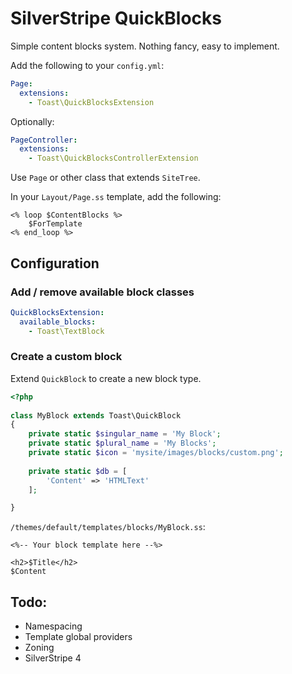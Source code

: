 # SilverStripe QuickBlocks 

Simple content blocks system. Nothing fancy, easy to implement.

Add the following to your `config.yml`:

```yaml
Page:
  extensions:
    - Toast\QuickBlocksExtension
```

Optionally:

```yaml
PageController:
  extensions:
    - Toast\QuickBlocksControllerExtension
```

Use `Page` or other class that extends `SiteTree`.

In your `Layout/Page.ss` template, add the following:

```silverstripe
<% loop $ContentBlocks %>
    $ForTemplate
<% end_loop %>
```

## Configuration

### Add / remove available block classes

```yaml
QuickBlocksExtension:
  available_blocks:
    - Toast\TextBlock
```

### Create a custom block

Extend `QuickBlock` to create a new block type.

```php
<?php
 
class MyBlock extends Toast\QuickBlock
{
    private static $singular_name = 'My Block';
    private static $plural_name = 'My Blocks';
    private static $icon = 'mysite/images/blocks/custom.png';
    
    private static $db = [
        'Content' => 'HTMLText'
    ];

}
```

`/themes/default/templates/blocks/MyBlock.ss`:

```silverstripe
<%-- Your block template here --%>

<h2>$Title</h2>
$Content
```

## Todo:

* Namespacing
* Template global providers
* Zoning
* SilverStripe 4